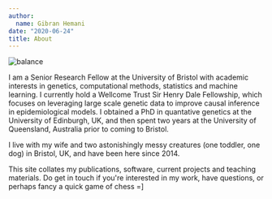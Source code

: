 ```yaml
---
author:
  name: Gibran Hemani
date: "2020-06-24"
title: About
---
```


![balance](/img/bal.png)

I am a Senior Research Fellow at the University of Bristol with academic interests in genetics, computational methods, statistics and machine learning. I currently hold a Wellcome Trust Sir Henry Dale Fellowship, which focuses on leveraging large scale genetic data to improve causal inference in epidemiological models. I obtained a PhD in quantative genetics at the University of Edinburgh, UK, and then spent two years at the University of Queensland, Australia prior to coming to Bristol. 

I live with my wife and two astonishingly messy creatures (one toddler, one dog) in Bristol, UK, and have been here since 2014. 

This site collates my publications, software, current projects and teaching materials. Do get in touch if you're interested in my work, have questions, or perhaps fancy a quick game of chess =]

